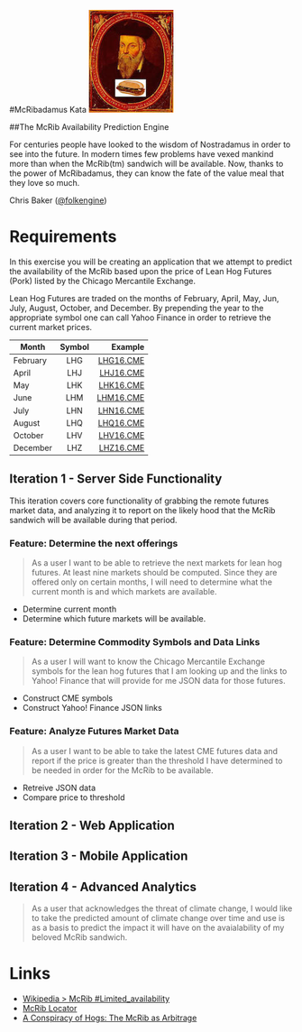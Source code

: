 #McRibadamus Kata
![McRibadamus](mcribadamus.jpg)

##The McRib Availability Prediction Engine

For centuries people have looked to the wisdom of Nostradamus in order to see into the future. In modern times few problems have vexed mankind more than when the McRib(tm) sandwich will be available. Now, thanks to the power of McRibadamus, they can know the fate of the value meal that they love so much. 

Chris Baker ([@folkengine](https://twitter.com/folkengine))

# Requirements

In this exercise you will be creating an application that we attempt to predict the availability of the McRib based upon the price of Lean Hog Futures (Pork) listed by the Chicago Mercantile Exchange.

Lean Hog Futures are traded on the months of February, April, May, Jun, July, August, October, and December. By prepending the year to the appropriate symbol one can call Yahoo Finance in order to retrieve the current market prices.


| Month         | Symbol        | Example   |
| ------------- |:-------------:| ---------:|
| February      | LHG           | [LHG16.CME](http://finance.yahoo.com/webservice/v1/symbols/LHG16.CME/quote?format=json&view=detail) |
| April         | LHJ           | [LHJ16.CME](http://finance.yahoo.com/webservice/v1/symbols/LHJ16.CME/quote?format=json&view=detail) |
| May           | LHK           | [LHK16.CME](http://finance.yahoo.com/webservice/v1/symbols/LHK16.CME/quote?format=json&view=detail) |
| June          | LHM           | [LHM16.CME](http://finance.yahoo.com/webservice/v1/symbols/LHM16.CME/quote?format=json&view=detail) |
| July          | LHN           | [LHN16.CME](http://finance.yahoo.com/webservice/v1/symbols/LHN16.CME/quote?format=json&view=detail) |
| August        | LHQ           | [LHQ16.CME](http://finance.yahoo.com/webservice/v1/symbols/LHQ16.CME/quote?format=json&view=detail) |
| October       | LHV           | [LHV16.CME](http://finance.yahoo.com/webservice/v1/symbols/LHV16.CME/quote?format=json&view=detail) |
| December      | LHZ           | [LHZ16.CME](http://finance.yahoo.com/webservice/v1/symbols/LHZ16.CME/quote?format=json&view=detail) |

## Iteration 1 - Server Side Functionality

This iteration covers core functionality of grabbing the remote futures market data, and analyzing it to report on the likely hood that the McRib sandwich will be available during that period.

### Feature: Determine the next offerings

> As a user I want to be able to retrieve the next markets for lean hog futures. At least nine markets should be computed. Since they are offered only on certain months, I will need to determine what the current month is and which markets are available.

- Determine current month
- Determine which future markets will be available.

### Feature: Determine Commodity Symbols and Data Links

> As a user I will want to know the Chicago Mercantile Exchange symbols for the lean hog futures that I am looking up and the links to Yahoo! Finance that will provide for me JSON data for those futures. 

- Construct CME symbols
- Construct Yahoo! Finance JSON links

### Feature: Analyze Futures Market Data

> As a user I want to be able to take the latest CME futures data and report if the price is greater than the threshold I have determined to be needed in order for the McRib to be available.

- Retreive JSON data
- Compare price to threshold


## Iteration 2 - Web Application

## Iteration 3 - Mobile Application

## Iteration 4 - Advanced Analytics

> As a user that acknowledges the threat of climate change, I would like to take the predicted amount of climate change over time and use is as a basis to predict the impact it will have on the avaialability of my beloved McRib sandwich.


Links
=====

* [Wikipedia > McRib #Limited_availability](https://en.wikipedia.org/wiki/McRib#Limited_availability)
* [McRib Locator](http://mcriblocator.com/map.html)
* [A Conspiracy of Hogs: The McRib as Arbitrage](http://www.theawl.com/2011/11/a-conspiracy-of-hogs-the-mcrib-as-arbitrage) 
